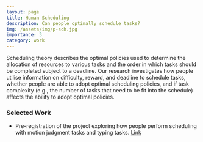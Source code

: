 ```yaml
---
layout: page
title: Human Scheduling
description: Can people optimally schedule tasks?
img: /assets/img/p-sch.jpg
importance: 3
category: work
---
```


Scheduling theory describes the optimal policies used to determine the allocation of resources to various tasks and the order in which tasks should be completed subject to a deadline. Our research investigates how people utilise information on difficulty, reward, and deadline to schedule tasks, whether people are able to adopt optimal scheduling policies, and if task complexity (e.g., the number of tasks that need to be fit into the schedule) affects the ability to adopt optimal policies.

### Selected Work
* Pre-registration of the project exploring how people perform scheduling with motion judgment tasks and typing tasks. <a href="https://osf.io/ev79d/" target="_blank">Link</a>
